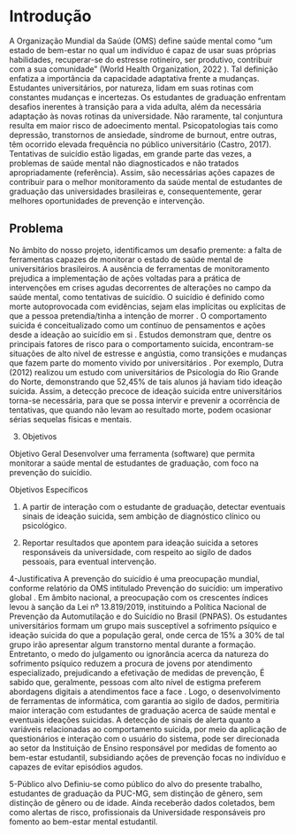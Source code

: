 # Introdução

A Organização Mundial da Saúde (OMS) define saúde mental como “um estado de bem-estar no qual um indivíduo é capaz de usar suas próprias habilidades, recuperar-se do estresse rotineiro, ser produtivo, contribuir com a sua comunidade” (World Health Organization, 2022 ). Tal definição enfatiza a importância da capacidade adaptativa frente a mudanças. 
Estudantes universitários, por natureza, lidam em suas rotinas com constantes mudanças e incertezas. Os estudantes de graduação enfrentam desafios inerentes à transição para a vida adulta, além da necessária adaptação às novas rotinas da universidade.
Não raramente, tal conjuntura resulta em maior risco de adoecimento mental. Psicopatologias tais como depressão, transtornos de ansiedade, síndrome de burnout, entre outras, têm ocorrido elevada frequência no público universitário (Castro, 2017). 
Tentativas de suicídio estão ligadas, em grande parte das vezes, a problemas de saúde mental não diagnosticados e não tratados apropriadamente (referência).
Assim, são necessárias ações capazes de contribuir para o melhor monitoramento da saúde mental de estudantes de graduação das universidades brasileiras e, consequentemente, gerar melhores oportunidades de prevenção e intervenção.

## Problema

No âmbito do nosso projeto, identificamos um desafio premente: a falta de ferramentas capazes de monitorar o estado de saúde mental de universitários brasileiros. A ausência de ferramentas de monitoramento prejudica a implementação de ações voltadas para a prática de intervenções em crises agudas decorrentes de alterações no campo da saúde mental, como tentativas de suicídio.
	O suicídio é definido como morte autoprovocada com evidências, sejam elas implícitas ou explícitas de que a pessoa pretendia/tinha a intenção de morrer . 
	O comportamento suicida é conceitualizado como um contínuo de pensamentos e ações desde a ideação ao suicídio em si . Estudos demonstram que, dentre os principais fatores de risco para o comportamento suicida, encontram-se situações de alto nível de estresse e angústia, como transições e mudanças que fazem parte do momento vivido por universitários .
	Por exemplo, Dutra (2012) realizou um estudo com universitários de Psicologia do Rio Grande do Norte, demonstrando que 52,45% de tais alunos já haviam tido ideação suicida.
	Assim, a detecção precoce de ideação suicida entre universitários torna-se necessária, para que se possa intervir e prevenir a ocorrência de tentativas, que quando não levam ao resultado morte, podem ocasionar sérias sequelas físicas e mentais.

3.	Objetivos

Objetivo Geral
Desenvolver uma ferramenta (software) que permita monitorar a saúde mental de estudantes de graduação, com foco na prevenção do suicídio.

Objetivos Específicos

1. A partir de interação com o estudante de graduação, detectar eventuais sinais de ideação suicida, sem ambição de diagnóstico clínico ou psicológico.

2. Reportar resultados que apontem para ideação suicida a setores responsáveis da universidade, com respeito ao sigilo de dados pessoais, para eventual intervenção.

   
4-Justificativa
	A prevenção do suicídio é uma preocupação mundial, conforme relatório da OMS intitulado Prevenção do suicídio: um imperativo global . Em âmbito nacional, a preocupação com os crescentes índices levou à sanção da Lei nº 13.819/2019, instituindo a Política Nacional de Prevenção da Automutilação e do Suicídio no Brasil (PNPAS).
	Os estudantes universitários formam um grupo mais susceptível a sofrimento psíquico e ideação suicida do que a população geral, onde cerca de 15% a 30% de tal grupo irão apresentar algum transtorno mental durante a formação. 
	Entretanto, o medo do julgamento ou ignorância acerca da natureza do sofrimento psíquico reduzem a procura de jovens por atendimento especializado, prejudicando a efetivação de medidas de prevenção,
	É sabido que, geralmente, pessoas com alto nível de estigma preferem abordagens digitais a atendimentos face a face . Logo, o desenvolvimento de ferramentas de informática, com garantia ao sigilo de dados, permitiria maior interação com estudantes de graduação acerca de saúde mental e eventuais ideações suicidas.
	A detecção de sinais de alerta quanto a variáveis relacionadas ao comportamento suicida, por meio da aplicação de questionários e interação com o usuário do sistema, pode ser direcionada ao setor da Instituição de Ensino responsável por medidas de fomento ao bem-estar estudantil, subsidiando ações de prevenção focas no indivíduo e capazes de evitar episódios agudos.

5-Público alvo
	Definiu-se como público do alvo do presente trabalho, estudantes de graduação da PUC-MG, sem distinção de gênero, sem distinção de gênero ou de idade.
	Ainda receberão dados coletados, bem como alertas de risco, profissionais da Universidade responsáveis pro fomento ao bem-estar mental estudantil.

